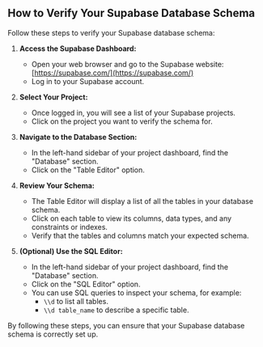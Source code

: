 ## How to Verify Your Supabase Database Schema

Follow these steps to verify your Supabase database schema:

1.  **Access the Supabase Dashboard:**
    *   Open your web browser and go to the Supabase website: [https://supabase.com/](https://supabase.com/)
    *   Log in to your Supabase account.

2.  **Select Your Project:**
    *   Once logged in, you will see a list of your Supabase projects.
    *   Click on the project you want to verify the schema for.

3.  **Navigate to the Database Section:**
    *   In the left-hand sidebar of your project dashboard, find the "Database" section.
    *   Click on the "Table Editor" option.

4.  **Review Your Schema:**
    *   The Table Editor will display a list of all the tables in your database schema.
    *   Click on each table to view its columns, data types, and any constraints or indexes.
    *   Verify that the tables and columns match your expected schema.

5.  **(Optional) Use the SQL Editor:**
    *   In the left-hand sidebar of your project dashboard, find the "Database" section.
    *   Click on the "SQL Editor" option.
    *   You can use SQL queries to inspect your schema, for example:
        *   `\\d` to list all tables.
        *   `\\d table_name` to describe a specific table.

By following these steps, you can ensure that your Supabase database schema is correctly set up.
